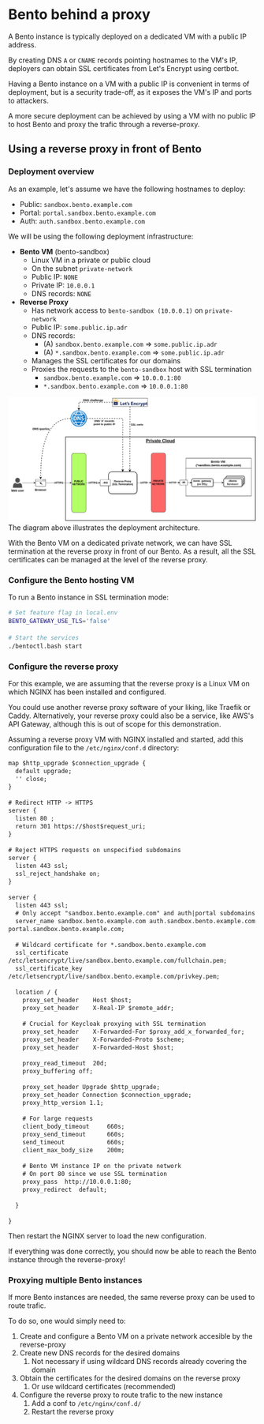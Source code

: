 # Bento behind a proxy

A Bento instance is typically deployed on a dedicated VM with a public IP address.

By creating DNS `A` or `CNAME` records pointing hostnames to the VM's IP, deployers
can obtain SSL certificates from Let's Encrypt using certbot.

Having a Bento instance on a VM with a public IP is convenient in terms of deployment,
but is a security trade-off, as it exposes the VM's IP and ports to attackers.

A more secure deployment can be achieved by using a VM with no public IP to host Bento
and proxy the trafic through a reverse-proxy.

## Using a reverse proxy in front of Bento

### Deployment overview
As an example, let's assume we have the following hostnames to deploy:
- Public: `sandbox.bento.example.com`
- Portal: `portal.sandbox.bento.example.com`
- Auth: `auth.sandbox.bento.example.com`

We will be using the following deployment infrastructure:
- **Bento VM** (bento-sandbox)
    - Linux VM in a private or public cloud
    - On the subnet `private-network`
    - Public IP: `NONE`
    - Private IP: `10.0.0.1`
    - DNS records: `NONE`
- **Reverse Proxy**
    - Has network access to `bento-sandbox (10.0.0.1)` on `private-network`
    - Public IP: `some.public.ip.adr`
    - DNS records:
        - (A) `sandbox.bento.example.com` => `some.public.ip.adr`
        - (A) `*.sandbox.bento.example.com` => `some.public.ip.adr`
    - Manages the SSL certificates for our domains
    - Proxies the requests to the `bento-sandbox` host with SSL termination
        - `sandbox.bento.example.com` => `10.0.0.1:80`
        - `*.sandbox.bento.example.com` => `10.0.0.1:80`


![Reverse proxy architecture](./img/private-network-reverse-proxy.png)
The diagram above illustrates the deployment architecture.

With the Bento VM on a dedicated private network, we can have SSL
termination at the reverse proxy in front of our Bento.
As a result, all the SSL certificates can be managed at the level of the reverse proxy.

### Configure the Bento hosting VM

To run a Bento instance in SSL termination mode:
```bash
# Set feature flag in local.env
BENTO_GATEWAY_USE_TLS='false'

# Start the services
./bentoctl.bash start
```

### Configure the reverse proxy

For this example, we are assuming that the reverse proxy is a Linux VM
on which NGINX has been installed and configured.

You could use another reverse proxy software of your liking, like Traefik or Caddy. 
Alternatively, your reverse proxy could also be a service, like AWS's API Gateway, although this is out of scope for this demonstration.

Assuming a reverse proxy VM with NGINX installed and started, add this
configuration file to the `/etc/nginx/conf.d` directory:

```nginx
map $http_upgrade $connection_upgrade {
  default upgrade;
  '' close;
}

# Redirect HTTP -> HTTPS
server {
  listen 80 ;
  return 301 https://$host$request_uri;
}

# Reject HTTPS requests on unspecified subdomains
server {
  listen 443 ssl;
  ssl_reject_handshake on;
}

server {
  listen 443 ssl;
  # Only accept "sandbox.bento.example.com" and auth|portal subdomains
  server_name sandbox.bento.example.com auth.sandbox.bento.example.com portal.sandbox.bento.example.com;
  
  # Wildcard certificate for *.sandbox.bento.example.com
  ssl_certificate /etc/letsencrypt/live/sandbox.bento.example.com/fullchain.pem;
  ssl_certificate_key /etc/letsencrypt/live/sandbox.bento.example.com/privkey.pem;
 
  location / {
    proxy_set_header    Host $host;
    proxy_set_header    X-Real-IP $remote_addr;

    # Crucial for Keycloak proxying with SSL termination
    proxy_set_header    X-Forwarded-For $proxy_add_x_forwarded_for;
    proxy_set_header    X-Forwarded-Proto $scheme;
    proxy_set_header    X-Forwarded-Host $host;

    proxy_read_timeout  20d;
    proxy_buffering off;
	
    proxy_set_header Upgrade $http_upgrade;
    proxy_set_header Connection $connection_upgrade;
    proxy_http_version 1.1;

    # For large requests
    client_body_timeout     660s;
    proxy_send_timeout      660s;
    send_timeout            660s;
    client_max_body_size    200m;
    
    # Bento VM instance IP on the private network
    # On port 80 since we use SSL termination
    proxy_pass  http://10.0.0.1:80;
    proxy_redirect	default;
      
  }

}
```

Then restart the NGINX server to load the new configuration.

If everything was done correctly, you should now be able to reach the Bento instance through the reverse-proxy!

### Proxying multiple Bento instances
If more Bento instances are needed, the same reverse proxy can be used to route trafic.

To do so, one would simply need to:
1. Create and configure a Bento VM on a private network accesible by the reverse-proxy
2. Create new DNS records for the desired domains 
   1. Not necessary if using wildcard DNS records already covering the domain
3. Obtain the certificates for the desired domains on the reverse proxy
   1. Or use wildcard certificates (recommended)
4. Configure the reverse proxy to route trafic to the new instance
   1. Add a conf to `/etc/nginx/conf.d/`
   2. Restart the reverse proxy
